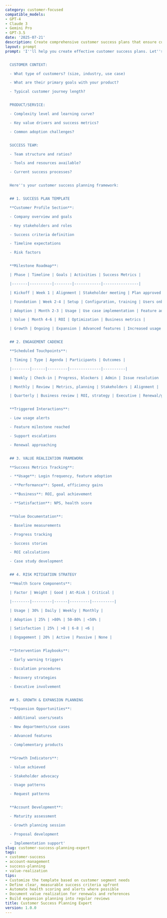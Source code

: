 ```yaml
---
category: customer-focused
compatible_models:
- GPT-4
- Claude 3
- Gemini Pro
- GPT-3.5
date: '2025-07-21'
description: Create comprehensive customer success plans that ensure customers achieve their desired outcomes with your product or service. This prompt helps develop structured success programs that drive adoption, value, and growth.
layout: prompt
prompt: 'I''ll help you create effective customer success plans. Let''s understand your context:


  CUSTOMER CONTEXT:

  - What type of customers? (size, industry, use case)

  - What are their primary goals with your product?

  - Typical customer journey length?


  PRODUCT/SERVICE:

  - Complexity level and learning curve?

  - Key value drivers and success metrics?

  - Common adoption challenges?


  SUCCESS TEAM:

  - Team structure and ratios?

  - Tools and resources available?

  - Current success processes?


  Here''s your customer success planning framework:


  ## 1. SUCCESS PLAN TEMPLATE

  **Customer Profile Section**:

  - Company overview and goals

  - Key stakeholders and roles

  - Success criteria definition

  - Timeline expectations

  - Risk factors


  **Milestone Roadmap**:

  | Phase | Timeline | Goals | Activities | Success Metrics |

  |-------|----------|--------|------------|----------------|

  | Kickoff | Week 1 | Alignment | Stakeholder meeting | Plan approved |

  | Foundation | Week 2-4 | Setup | Configuration, training | Users onboarded |

  | Adoption | Month 2-3 | Usage | Use case implementation | Feature adoption |

  | Value | Month 4-6 | ROI | Optimization | Business metrics |

  | Growth | Ongoing | Expansion | Advanced features | Increased usage |


  ## 2. ENGAGEMENT CADENCE

  **Scheduled Touchpoints**:

  | Timing | Type | Agenda | Participants | Outcomes |

  |--------|------|---------|--------------|----------|

  | Weekly | Check-in | Progress, blockers | Admin | Issue resolution |

  | Monthly | Review | Metrics, planning | Stakeholders | Alignment |

  | Quarterly | Business review | ROI, strategy | Executive | Renewal/growth |


  **Triggered Interactions**:

  - Low usage alerts

  - Feature milestone reached

  - Support escalations

  - Renewal approaching


  ## 3. VALUE REALIZATION FRAMEWORK

  **Success Metrics Tracking**:

  - **Usage**: Login frequency, feature adoption

  - **Performance**: Speed, efficiency gains

  - **Business**: ROI, goal achievement

  - **Satisfaction**: NPS, health score


  **Value Documentation**:

  - Baseline measurements

  - Progress tracking

  - Success stories

  - ROI calculations

  - Case study development


  ## 4. RISK MITIGATION STRATEGY

  **Health Score Components**:

  | Factor | Weight | Good | At-Risk | Critical |

  |--------|---------|------|---------|----------|

  | Usage | 30% | Daily | Weekly | Monthly |

  | Adoption | 25% | >80% | 50-80% | <50% |

  | Satisfaction | 25% | >8 | 6-8 | <6 |

  | Engagement | 20% | Active | Passive | None |


  **Intervention Playbooks**:

  - Early warning triggers

  - Escalation procedures

  - Recovery strategies

  - Executive involvement


  ## 5. GROWTH & EXPANSION PLANNING

  **Expansion Opportunities**:

  - Additional users/seats

  - New departments/use cases

  - Advanced features

  - Complementary products


  **Growth Indicators**:

  - Value achieved

  - Stakeholder advocacy

  - Usage patterns

  - Request patterns


  **Account Development**:

  - Maturity assessment

  - Growth planning session

  - Proposal development

  - Implementation support'
slug: customer-success-planning-expert
tags:
- customer-success
- account-management
- success-planning
- value-realization
tips:
- Customize the template based on customer segment needs
- Define clear, measurable success criteria upfront
- Automate health scoring and alerts where possible
- Document value realization for renewals and references
- Build expansion planning into regular reviews
title: Customer Success Planning Expert
version: 1.0.0
---
```

